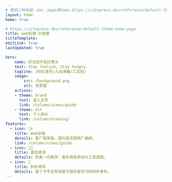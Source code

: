 ```yaml
---
# 提供三种布局，doc、page和home https://vitepress.dev/reference/default-theme-layout
layout: home
home: true

# https://vitepress.dev/reference/default-theme-home-page
title: web前端-刘俊豪
titleTemplate: 
editLink: true
lastUpdated: true

hero:
    name: 好记性不如烂笔头
    text: Stay foolish, Stay hungry.
    tagline: /斜杠青年/人间清醒/工具控/
    image:
        src: /background.png
        alt: 背景图
    actions:
    - theme: brand
      text: 进入主页
      link: /column/views/guide
    - theme: alt
      text: 个人成长
      link: /column/Growing/
features:
  - icon: 🤹‍♀️
    title: Web后端
    details: 某厂程序猿，国内某互联网厂搬砖。
    link: /column/views/guide
  - icon: 👩‍🎨‍
    title: 喜欢美学
    details: 热爱一切美学，喜欢用各种设计工具造图。
  - icon: 🧩
    title: 斜杆青年
    details: 是个平平无奇但是又很热爱学习的斜杆青年。
---
```



<!-- 自定义组件 -->
<script setup>
import home from './components/home.vue';
</script>

<home />
